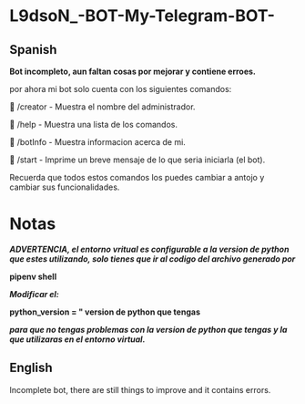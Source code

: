 # L9dsoN_-BOT-My-Telegram-BOT-

## Spanish
**Bot incompleto, aun faltan cosas por mejorar y contiene erroes.**

por ahora mi bot solo cuenta con los siguientes comandos:

📝 /creator - Muestra el nombre del administrador.

📝 /help - Muestra una lista de los comandos.

📝 /botInfo - Muestra informacion acerca de mi.

📝 /start - Imprime un breve mensaje de lo que seria iniciarla (el bot).

Recuerda que todos estos comandos los puedes cambiar a antojo y cambiar sus funcionalidades.

# Notas
***ADVERTENCIA, el entorno vritual es configurable a la version de python que estes utilizando, solo tienes que ir al codigo del archivo generado por***

**pipenv shell**

***Modificar el:***

**python_version = " version de python que tengas** 

***para que no tengas problemas con la version de python que tengas y la que utilizaras en el entorno virtual.***

## English
Incomplete bot, there are still things to improve and it contains errors.
